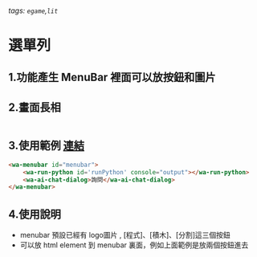 ###### tags: `egame`,`lit`

選單列
=====

## 1.功能產生 MenuBar 裡面可以放按鈕和圖片

## 2.畫面長相
<img src="https://md.webduino.io/uploads/upload_0dc4a2a495418f41067e72b658631acf.png" alt="" width="">

## 3.使用範例 [連結](https://webduinoio.github.io/BlockMirror/test/coms/wa-menubar)
```html
<wa-menubar id="menubar">
    <wa-run-python id='runPython' console="output"></wa-run-python>
    <wa-ai-chat-dialog>詢問</wa-ai-chat-dialog>
</wa-menubar>
```
## 4.使用說明
- menubar 預設已經有 logo圖片 , [程式]、[積木]、[分割]這三個按鈕
- 可以放 html element 到 menubar 裏面，例如上面範例是放兩個按鈕進去

